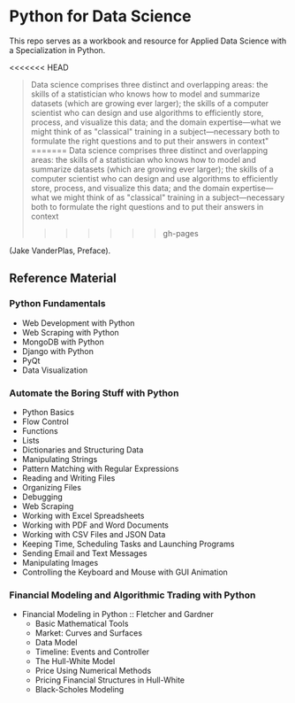 # Python for Data Science
This repo serves as a workbook and resource for Applied Data Science with a Specialization in Python. 

<<<<<<< HEAD
> Data science comprises three distinct and overlapping areas: the skills of a statistician who knows how to model and summarize datasets (which are growing ever larger); the skills of a computer scientist who can design and use algorithms to efficiently store, process, and visualize this data; and the domain expertise—what we might think of as "classical" training in a subject—necessary both to formulate the right questions and to put their answers in context" 
=======
> Data science comprises three distinct and overlapping areas: the skills of a statistician who knows how to model and summarize datasets (which are growing ever larger); the skills of a computer scientist who can design and use algorithms to efficiently store, process, and visualize this data; and the domain expertise—what we might think of as "classical" training in a subject—necessary both to formulate the right questions and to put their answers in context
>>>>>>> gh-pages

(Jake VanderPlas, Preface). 

## Reference Material 

### Python Fundamentals
* Web Development with Python 
* Web Scraping with Python
* MongoDB with Python 
* Django with Python 
* PyQt 
* Data Visualization 

### Automate the Boring Stuff with Python 
* Python Basics 
* Flow Control 
* Functions 
* Lists 
* Dictionaries and Structuring Data 
* Manipulating Strings 
* Pattern Matching with Regular Expressions 
* Reading and Writing Files 
* Organizing Files 
* Debugging 
* Web Scraping 
* Working with Excel Spreadsheets 
* Working with PDF and Word Documents 
* Working with CSV Files and JSON Data 
* Keeping Time, Scheduling Tasks and Launching Programs 
* Sending Email and Text Messages 
* Manipulating Images 
* Controlling the Keyboard and Mouse with GUI Animation 

### Financial Modeling and Algorithmic Trading with Python 
* Financial Modeling in Python :: Fletcher and Gardner 
    * Basic Mathematical Tools 
    * Market: Curves and Surfaces 
    * Data Model
    * Timeline: Events and Controller 
    * The Hull-White Model
    * Price Using Numerical Methods 
    * Pricing Financial Structures in Hull-White 
    * Black-Scholes Modeling 

